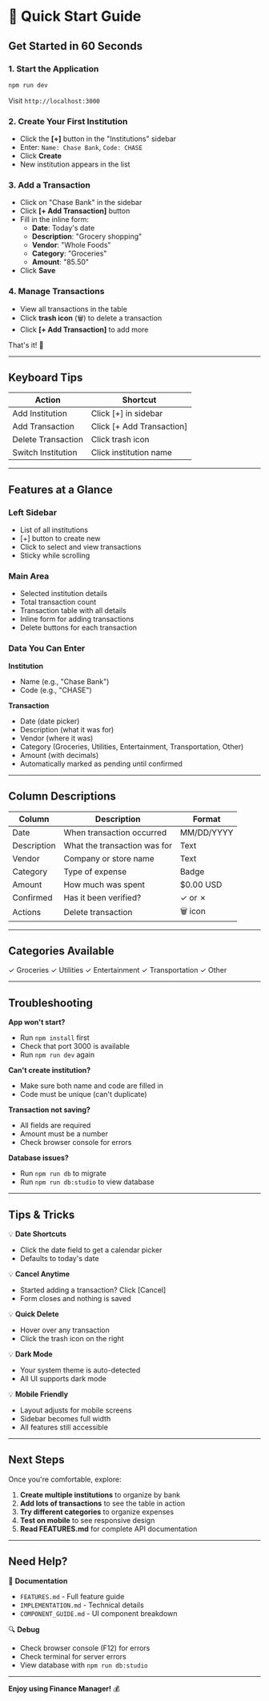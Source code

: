 # 🚀 Quick Start Guide

## Get Started in 60 Seconds

### 1. Start the Application
```bash
npm run dev
```
Visit `http://localhost:3000`

### 2. Create Your First Institution
- Click the **[+]** button in the "Institutions" sidebar
- Enter: `Name: Chase Bank`, `Code: CHASE`
- Click **Create**
- New institution appears in the list

### 3. Add a Transaction
- Click on "Chase Bank" in the sidebar
- Click **[+ Add Transaction]** button
- Fill in the inline form:
  - **Date**: Today's date
  - **Description**: "Grocery shopping"
  - **Vendor**: "Whole Foods"
  - **Category**: "Groceries"
  - **Amount**: "85.50"
- Click **Save**

### 4. Manage Transactions
- View all transactions in the table
- Click **trash icon** (🗑) to delete a transaction
- Click **[+ Add Transaction]** to add more

That's it! 🎉

---

## Keyboard Tips

| Action | Shortcut |
|--------|----------|
| Add Institution | Click [+] in sidebar |
| Add Transaction | Click [+ Add Transaction] |
| Delete Transaction | Click trash icon |
| Switch Institution | Click institution name |

---

## Features at a Glance

### Left Sidebar
- List of all institutions
- [+] button to create new
- Click to select and view transactions
- Sticky while scrolling

### Main Area
- Selected institution details
- Total transaction count
- Transaction table with all details
- Inline form for adding transactions
- Delete buttons for each transaction

### Data You Can Enter

**Institution**
- Name (e.g., "Chase Bank")
- Code (e.g., "CHASE")

**Transaction**
- Date (date picker)
- Description (what it was for)
- Vendor (where it was)
- Category (Groceries, Utilities, Entertainment, Transportation, Other)
- Amount (with decimals)
- Automatically marked as pending until confirmed

---

## Column Descriptions

| Column | Description | Format |
|--------|-------------|--------|
| Date | When transaction occurred | MM/DD/YYYY |
| Description | What the transaction was for | Text |
| Vendor | Company or store name | Text |
| Category | Type of expense | Badge |
| Amount | How much was spent | $0.00 USD |
| Confirmed | Has it been verified? | ✓ or ✗ |
| Actions | Delete transaction | 🗑 icon |

---

## Categories Available

✓ Groceries
✓ Utilities
✓ Entertainment
✓ Transportation
✓ Other

---

## Troubleshooting

**App won't start?**
- Run `npm install` first
- Check that port 3000 is available
- Run `npm run dev` again

**Can't create institution?**
- Make sure both name and code are filled in
- Code must be unique (can't duplicate)

**Transaction not saving?**
- All fields are required
- Amount must be a number
- Check browser console for errors

**Database issues?**
- Run `npm run db` to migrate
- Run `npm run db:studio` to view database

---

## Tips & Tricks

💡 **Date Shortcuts**
- Click the date field to get a calendar picker
- Defaults to today's date

💡 **Cancel Anytime**
- Started adding a transaction? Click [Cancel]
- Form closes and nothing is saved

💡 **Quick Delete**
- Hover over any transaction
- Click the trash icon on the right

💡 **Dark Mode**
- Your system theme is auto-detected
- All UI supports dark mode

💡 **Mobile Friendly**
- Layout adjusts for mobile screens
- Sidebar becomes full width
- All features still accessible

---

## Next Steps

Once you're comfortable, explore:

1. **Create multiple institutions** to organize by bank
2. **Add lots of transactions** to see the table in action
3. **Try different categories** to organize expenses
4. **Test on mobile** to see responsive design
5. **Read FEATURES.md** for complete API documentation

---

## Need Help?

📖 **Documentation**
- `FEATURES.md` - Full feature guide
- `IMPLEMENTATION.md` - Technical details
- `COMPONENT_GUIDE.md` - UI component breakdown

🔍 **Debug**
- Check browser console (F12) for errors
- Check terminal for server errors
- View database with `npm run db:studio`

---

**Enjoy using Finance Manager!** 💰
